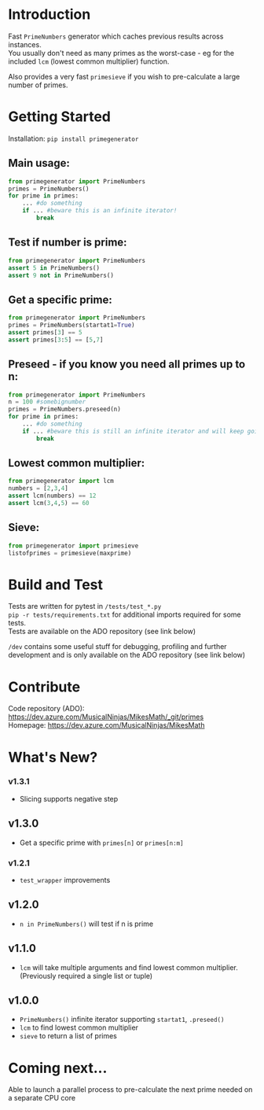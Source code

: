 # Introduction 
Fast `PrimeNumbers` generator which caches previous results across instances.\
You usually don't need as many primes as the worst-case - eg for the included `lcm` (lowest common multiplier) function.

Also provides a very fast `primesieve` if you wish to pre-calculate a large number of primes.

# Getting Started
Installation: `pip install primegenerator`

## Main usage:
```python
from primegenerator import PrimeNumbers
primes = PrimeNumbers()
for prime in primes:
    ... #do something
    if ... #beware this is an infinite iterator!
        break
```

## Test if number is prime:
```python
from primegenerator import PrimeNumbers
assert 5 in PrimeNumbers()
assert 9 not in PrimeNumbers()
```

## Get a specific prime:
```python
from primegenerator import PrimeNumbers
primes = PrimeNumbers(startat1=True)
assert primes[3] == 5
assert primes[3:5] == [5,7]
```

## Preseed - if you know you need all primes up to n:
```python
from primegenerator import PrimeNumbers
n = 100 #somebignumber
primes = PrimeNumbers.preseed(n)
for prime in primes:
    ... #do something
    if ... #beware this is still an infinite iterator and will keep going past the seed point!
        break
```

## Lowest common multiplier:
```python
from primegenerator import lcm
numbers = [2,3,4]
assert lcm(numbers) == 12
assert lcm(3,4,5) == 60
```

## Sieve:
```python
from primegenerator import primesieve
listofprimes = primesieve(maxprime)
```

# Build and Test
Tests are written for pytest in `/tests/test_*.py`\
`pip -r tests/requirements.txt` for additional imports required for some tests.\
Tests are available on the ADO repository (see link below)

`/dev` contains some useful stuff for debugging, profiling and further development and is only available on the ADO repository (see link below)

# Contribute
Code repository (ADO): https://dev.azure.com/MusicalNinjas/MikesMath/_git/primes \
Homepage: https://dev.azure.com/MusicalNinjas/MikesMath

# What's New?

### v1.3.1
- Slicing supports negative step

## v1.3.0
- Get a specific prime with `primes[n]` or `primes[n:m]`

### v1.2.1
- `test_wrapper` improvements

## v1.2.0
- `n in PrimeNumbers()` will test if n is prime

## v1.1.0
- `lcm` will take multiple arguments and find lowest common multiplier. (Previously required a single list or tuple)

## v1.0.0
- `PrimeNumbers()` infinite iterator supporting `startat1`, `.preseed()`
- `lcm` to find lowest common multiplier
- `sieve` to return a list of primes


# Coming next...
Able to launch a parallel process to pre-calculate the next prime needed on a separate CPU core